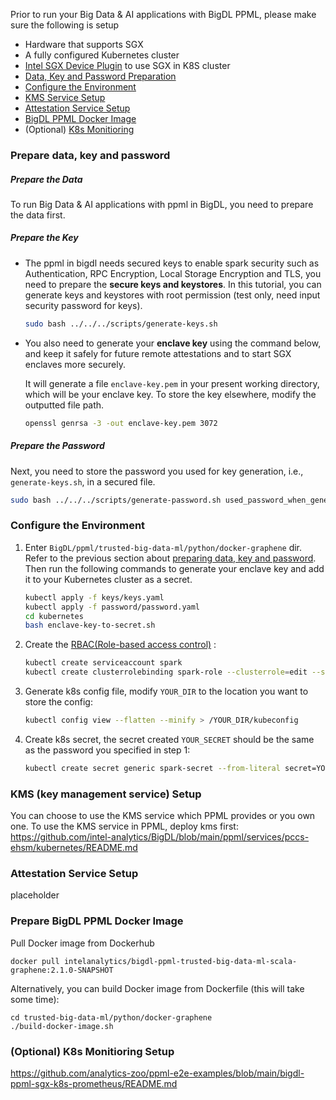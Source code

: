Prior to run your Big Data & AI applications with BigDL PPML, please make sure the following is setup

* Hardware that supports SGX
* A fully configured Kubernetes cluster
* [Intel SGX Device Plugin](https://bigdl.readthedocs.io/en/latest/doc/PPML/QuickStart/deploy_intel_sgx_device_plugin_for_kubernetes.html) to use SGX in K8S cluster
* [Data, Key and Password Preparation](#prepare-data-key-and-password)
* [Configure the Environment](#configure-the-environment)
* [KMS Service Setup](kms-key-management-service-setup)
* [Attestation Service Setup](#attestation-service-setup)
* [BigDL PPML Docker Image](#prepare-bigdl-ppml-docker-image)
* (Optional) [K8s Monitioring](#optional-k8s-monitioring-setup)

### Prepare data, key and password
##### Prepare the Data
To run Big Data & AI applications with ppml in BigDL, you need to prepare the data first. 

##### Prepare the Key

  * The ppml in bigdl needs secured keys to enable spark security such as Authentication, RPC Encryption, Local Storage Encryption and TLS, you need to prepare the **secure keys and keystores**. In this tutorial, you can generate keys and keystores with root permission (test only, need input security password for keys).

      ```bash
      sudo bash ../../../scripts/generate-keys.sh
      ```

  * You also need to generate your **enclave key** using the command below, and keep it safely for future remote attestations and to start SGX enclaves more securely.

      It will generate a file `enclave-key.pem` in your present working directory, which will be your enclave key. To store the key elsewhere, modify the outputted file path.

      ```bash
      openssl genrsa -3 -out enclave-key.pem 3072
      ```

##### Prepare the Password

  Next, you need to store the password you used for key generation, i.e., `generate-keys.sh`, in a secured file.

  ```bash
  sudo bash ../../../scripts/generate-password.sh used_password_when_generate_keys
  ```

### Configure the Environment

1. Enter `BigDL/ppml/trusted-big-data-ml/python/docker-graphene` dir. Refer to the previous section about [preparing data, key and password](#prepare-data-key-and-password). Then run the following commands to generate your enclave key and add it to your Kubernetes cluster as a secret. 

    ```bash
    kubectl apply -f keys/keys.yaml
    kubectl apply -f password/password.yaml
    cd kubernetes
    bash enclave-key-to-secret.sh
    ```
2. Create the [RBAC(Role-based access control)](https://spark.apache.org/docs/latest/running-on-kubernetes.html#rbac) :

    ```bash
    kubectl create serviceaccount spark
    kubectl create clusterrolebinding spark-role --clusterrole=edit --serviceaccount=default:spark --namespace=default
    ```

3. Generate k8s config file, modify `YOUR_DIR` to the location you want to store the config:

    ```bash
    kubectl config view --flatten --minify > /YOUR_DIR/kubeconfig
    ```
4. Create k8s secret, the secret created `YOUR_SECRET` should be the same as the password you specified in step 1:

    ```bash
    kubectl create secret generic spark-secret --from-literal secret=YOUR_SECRET
    ```

### KMS (key management service) Setup
You can choose to use the KMS service which PPML provides or you own one.
To use the KMS service in PPML, deploy kms first: https://github.com/intel-analytics/BigDL/blob/main/ppml/services/pccs-ehsm/kubernetes/README.md

### Attestation Service Setup
placeholder





### Prepare BigDL PPML Docker Image

Pull Docker image from Dockerhub
```
docker pull intelanalytics/bigdl-ppml-trusted-big-data-ml-scala-graphene:2.1.0-SNAPSHOT
```
Alternatively, you can build Docker image from Dockerfile (this will take some time):
```
cd trusted-big-data-ml/python/docker-graphene
./build-docker-image.sh
```

### (Optional) K8s Monitioring Setup
https://github.com/analytics-zoo/ppml-e2e-examples/blob/main/bigdl-ppml-sgx-k8s-prometheus/README.md
